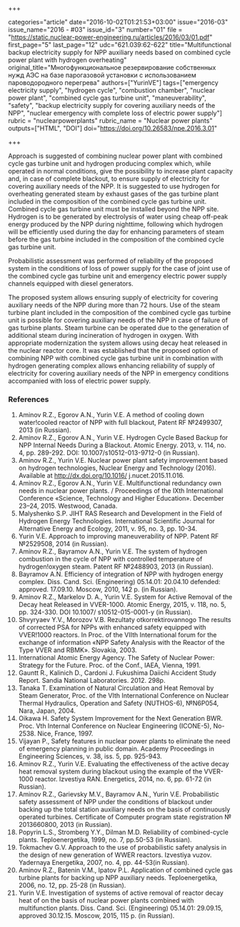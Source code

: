 +++

categories="article"
date="2016-10-02T01:21:53+03:00"
issue="2016-03"
issue_name="2016 - #03"
issue_id="3"
number="01"
file = "https://static.nuclear-power-engineering.ru/articles/2016/03/01.pdf"
first_page="5"
last_page="12"
udc="621.039:62-622"
title="Multifunctional backup electricity supply for NPP auxiliary needs based on combined cycle power plant with hydrogen overheating"
original_title="Многофункциональное резервирование собственных нужд АЭС на базе парогазовой установки с использованием пароводородного перегрева"
authors=["YurinVE"]
tags=["emergency electricity supply", "hydrogen cycle", "combustion chamber", "nuclear power plant", "combined cycle gas turbine unit", "maneuverability", "safety", "backup electricity supply for covering auxiliary needs of the NPP", "nuclear emergency with complete loss of electric power supply"]
rubric = "nuclearpowerplants"
rubric_name = "Nuclear power plants"
outputs=["HTML", "DOI"]
doi="https://doi.org/10.26583/npe.2016.3.01"

+++

Approach is suggested of combining nuclear power plant with combined cycle gas turbine unit and hydrogen producing complex which, while operated in normal conditions, give the possibility to increase plant capacity and, in case of complete blackout, to ensure supply of electricity for covering auxiliary needs of the NPP. It is suggested to use hydrogen for overheating generated steam by exhaust gases of the gas turbine plant included in the composition of the combined cycle gas turbine unit. Combined cycle gas turbine unit must be installed beyond the NPP site. Hydrogen is to be generated by electrolysis of water using cheap off-peak energy produced by the NPP during nighttime, following which hydrogen will be efficiently used during the day for enhancing parameters of steam before the gas turbine included in the composition of the combined cycle gas turbine unit.

Probabilistic assessment was performed of reliability of the proposed system in the conditions of loss of power supply for the case of joint use of the combined cycle gas turbine unit and emergency electric power supply channels equipped with diesel generators.

The proposed system allows ensuring supply of electricity for covering auxiliary needs of the NPP during more than 72 hours. Use of the steam turbine plant included in the composition of the combined cycle gas turbine unit is possible for covering auxiliary needs of the NPP in case of failure of gas turbine plants. Steam turbine can be operated due to the generation of additional steam during incineration of hydrogen in oxygen. With appropriate modernization the system allows using decay heat released in the nuclear reactor core. It was established that the proposed option of combining NPP with combined cycle gas turbine unit in combination with hydrogen generating complex allows enhancing reliability of supply of electricity for covering auxiliary needs of the NPP in emergency conditions accompanied with loss of electric power supply.

### References

1. Aminov R.Z., Egorov A.N., Yurin V.E. A method of cooling down water!cooled reactor of NPP with full blackout, Patent RF №2499307, 2013 (in Russian).
2. Aminov R.Z., Egorov A.N., Yurin V.E. Hydrogen Cycle Based Backup for NPP Internal Needs During a Blackout. Atomic Energy. 2013, v. 114, no. 4, pp. 289-292. DOI: 10.1007/s10512-013-9712-0 (in Russian).
3. Aminov R.Z., Yurin V.E. Nuclear power plant safety improvement based on hydrogen technologies, Nuclear Energy and Technology (2016). Available at http://dx.doi.org/10.1016/ j.nucet.2015.11.016.
4. Aminov R.Z., Egorov A.N., Yurin V.E. Multifunctional redundancy own needs in nuclear power plants. / Proceedings of the IXth International Conference «Science, Technology and Higher Education». December 23–24, 2015. Westwood, Canada.
5. Malyshenko S.P. JIHT RAS Research and Development in the Field of Hydrogen Energy Technologies. International Scientific Journal for Alternative Energy and Ecology, 2011, v. 95, no. 3, pp. 10-34.
6. Yurin V.E. Approach to improving maneuverability of NPP. Patent RF №2529508, 2014 (in Russian).
7. Aminov R.Z., Bayramov A.N., Yurin V.E. The system of hydrogen combustion in the cycle of NPP with controlled temperature of hydrogen!oxygen steam. Patent RF №2488903, 2013 (in Russian).
8. Bayramov A.N. Efficiency of integration of NPP with hydrogen energy complex. Diss. Cand. Sci. (Engineering) 05.14.01: 20.04.10 defended: approved. 17.09.10. Moscow, 2010, 142 p. (in Russian).
9. Aminov R.Z., Markelov D. A., Yurin V.E. System for Active Removal of the Decay heat Released in VVER-1000. Atomic Energy, 2015, v. 118, no. 5, pp. 324-330. DOI 10.1007/ s10512-015-0001-y (in Russian).
10. Shvyryaev Y.V., Morozov V.B. Rezultaty otkorrektirovannogo The results of corrected PSA for NPPs with enhanced safety equipped with VVER!1000 reactors. In Proc. of the VIIth International forum for the exchange of information «NPP Safety Analysis with the Reactor of the Type VVER and RBMK». Slovakia, 2003.
11. International Atomic Energy Agency. The Safety of Nuclear Power: Strategy for the Future. Proc. of the Conf., IAEA, Vienna, 1991.
12. Gauntt R., Kalinich D., Cardoni J. Fukushima Daiichi Accident Study Report. Sandia National Laboratories. 2012. 298p.
13. Tanaka T. Examination of Natural Circulation and Heat Removal by Steam Generator, Proc. of the VIth International Conference on Nuclear Thermal Hydraulics, Operation and Safety (NUTHOS-6), №N6P054, Nara, Japan, 2004.
14. Oikawa H. Safety System Improvement for the Next Generation BWR. Proc. Vth Internal Conference on Nuclear Engineering (ICONE-5), No-2538. Nice, France, 1997.
15. Vijayan P., Safety features in nuclear power plants to eliminate the need of emergency planning in public domain. Academy Proceedings in Engineering Sciences, v. 38, iss. 5, pp. 925-943.
16. Aminov R.Z., Yurin V.E. Evaluating the effectiveness of the active decay heat removal system during blackout using the example of the VVER-1000 reactor. Izvestiya RAN. Energetics, 2014, no. 6, pp. 61-72 (in Russian).
17. Aminov R.Z., Garievsky M.V., Bayramov A.N., Yurin V.E. Probabilistic safety assessment of NPP under the conditions of blackout under backing up the total station auxiliary needs on the basis of continuously operated turbines. Certificate of Computer program state registration № 2013660800, 2013 (in Russian).
18. Popyrin L.S., Stromberg Y.Y., Dilman M.D. Reliability of combined-cycle plants. Teploenergetika, 1999, no. 7, pp.50-53 (in Russian).
19. Tokmachev G.V. Approach to the use of probabilistic safety analysis in the design of new generation of WWER reactors. Izvestiya vuzov. Yadernaya Energetika, 2007, no. 4, pp. 44-53(in Russian).
20. Aminov R.Z., Batenin V.M., Ipatov P.L. Application of combined cycle gas turbine plants for backing up NPP auxiliary needs. Teploenergetika, 2006, no. 12, pp. 25-28 (in Russian).
21. Yurin V.E. Investigation of systems of active removal of reactor decay heat of on the basis of nuclear power plants combined with multifunction plants. Diss. Cand. Sci. (Engineering) 05.14.01: 29.09.15, approved 30.12.15. Moscow, 2015, 115 p. (in Russian).